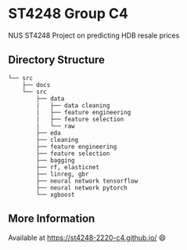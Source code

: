 # ST4248 Group C4

NUS ST4248 Project on predicting HDB resale prices

## Directory Structure

```
└── src
    ├── docs
    └── src
        ├── data
        |   ├── data cleaning
        |   ├── feature engineering
        |   ├── feature selection
        |   └── raw
        ├── eda
        ├── cleaning
        ├── feature engineering
        ├── feature selection
        ├── bagging
        ├── rf, elasticnet
        ├── linreg, gbr
        ├── neural network tensorflow
        ├── neural network pytorch
        └── xgboost
```

## More Information

Available at https://st4248-2220-c4.github.io/ :smile: